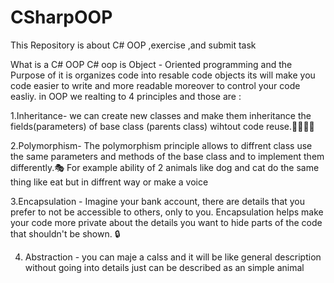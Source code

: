 # CSharpOOP
This Repository is about C# OOP ,exercise ,and submit task

What is a C# OOP 
C# oop is Object - Oriented programming  and the Purpose of it is organizes code into resable code objects 
its will make you code easier to write and more readable moreover to control your code easliy.
in OOP we realting to 4 principles and those are :

1.Inheritance- we can create new classes and make them inheritance the fields(parameters) of base class (parents class) 
wihtout code reuse.👨‍👩‍👦‍👦

2.Polymorphism- The polymorphism principle allows to diffrent class use the same parameters and methods of the base class 
and to implement them differently.🎭
For example ability of 2 animals like dog and cat do the same thing like eat but in diffrent way or make a voice 

3.Encapsulation - Imagine your bank account, there are details that you prefer to not be accessible to others, only to you. Encapsulation helps make your code more private about the details you want to hide  parts of the code that shouldn't be shown. 🔒

4. Abstraction - you can maje a calss and it will be like general description without going into details just can be described as an simple animal


